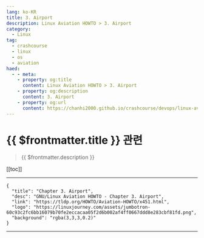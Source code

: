 ```yaml
---
lang: ko-KR
title: 3. Airport
description: Linux Aviation HOWTO > 3. Airport
category:
  - Linux
tag: 
  - crashcourse
  - linux 
  - os
  - aviation
haed:
  - - meta:
    - property: og:title
      content: Linux Aviation HOWTO > 3. Airport
    - property: og:description
      content: 3. Airport
    - property: og:url
      content: https://chanhi2000.github.io/crashcourse/devops/linux-aviation-howto/03-airport.html
---
```


# {{ $frontmatter.title }} 관련

> {{ $frontmatter.description }}

[[toc]]

---

```component VPCard
{
  "title": "Chapter 3. Airport",
  "desc": "GNU/Linux Aviation HOWTO - Chapter 3. Airport",
  "link": "https://tldp.org/HOWTO/Aviation-HOWTO/x451.html",
  "logo": "https://linuxjourney.com/assets/jumbotron-60c93c2fc6bb16079b70fe2eccacaa05f2d6b002af4ff0667ddd8e283cbf81fd.png",
  "background": "rgba(3,3,3,0.2)"
}
```

---

<TagLinks />